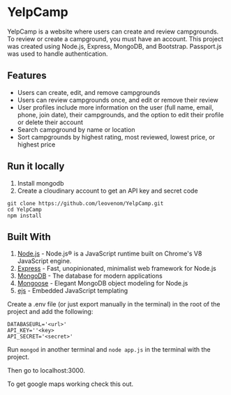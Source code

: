 # YelpCamp

YelpCamp is a website where users can create and review campgrounds. To review or create a campground, you must have an account.
This project was created using Node.js, Express, MongoDB, and Bootstrap. Passport.js was used to handle authentication.

## Features
* Users can create, edit, and remove campgrounds
* Users can review campgrounds once, and edit or remove their review
* User profiles include more information on the user (full name, email, phone, join date), their campgrounds, and the option to edit their profile or delete their account
* Search campground by name or location
* Sort campgrounds by highest rating, most reviewed, lowest price, or highest price

## Run it locally
1. Install mongodb
2. Create a cloudinary account to get an API key and secret code
```
git clone https://github.com/leovenom/YelpCamp.git
cd YelpCamp
npm install
```
## Built With
1. [Node.js](https://nodejs.org/) - Node.js® is a JavaScript runtime built on Chrome's V8 JavaScript engine.
2. [Express](https://expressjs.com//) - Fast, unopinionated, minimalist web framework for Node.js
3. [MongoDB](https://www.mongodb.com/) - The database for modern applications
4. [Mongoose](https://mongoosejs.com/) - Elegant MongoDB object modeling for Node.js
5. [ejs](https://ejs.co/) - Embedded JavaScript templating

Create a .env file (or just export manually in the terminal) in the root of the project and add the following:

```
DATABASEURL='<url>'
API_KEY=''<key>
API_SECRET='<secret>'
```
Run `mongod` in another terminal and `node app.js` in the terminal with the project.

Then go to localhost:3000.

To get google maps working check this out.
